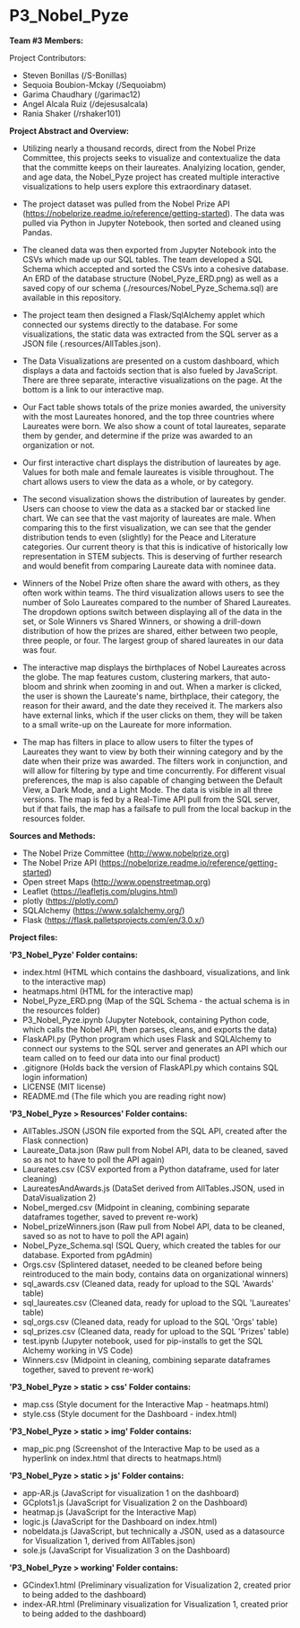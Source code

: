 # P3_Nobel_Pyze

**Team #3 Members:**

Project Contributors:
- Steven Bonillas (/S-Bonillas)
- Sequoia Boubion-Mckay (/Sequoiabm)
- Garima Chaudhary (/garimac12)
- Angel Alcala Ruiz (/dejesusalcala)
- Rania Shaker (/rshaker101)

**Project Abstract and Overview:**
- Utilizing nearly a thousand records, direct from the Nobel Prize Committee, this projects seeks to visualize and contextualize the data that the committe keeps on their laureates.  Analyizing location, gender, and age data, the Nobel_Pyze project has created multiple interactive visualizations to help users explore this extraordinary dataset.

- The project dataset was pulled from the Nobel Prize API (https://nobelprize.readme.io/reference/getting-started).  The data was pulled via Python in Jupyter Notebook, then sorted and cleaned using Pandas. 

- The cleaned data was then exported from Jupyter Notebook into the CSVs which made up our SQL tables.  The team developed a  SQL Schema which accepted and sorted the CSVs into a cohesive database. An ERD of the database structure (Nobel_Pyze_ERD.png) as well as a saved copy of our schema (./resources/Nobel_Pyze_Schema.sql) are available in this repository.

- The project team then designed a Flask/SqlAlchemy applet which connected our systems directly to the database.  For some visualizations, the static data was extracted from the SQL server as a JSON file (.resources/AllTables.json).  

- The Data Visualizations are presented on a custom dashboard, which displays a data and factoids section that is also fueled by JavaScript.  There are three separate, interactive visualizations on the page.  At the bottom is a link to our interactive map. 

- Our Fact table shows totals of the prize monies awarded, the university with the most Laureates honored, and the top three countries where Laureates were born.  We also show a count of total laureates, separate them by gender, and determine if the prize was awarded to an organization or not.

- Our first interactive chart displays the distribution of laureates by age. Values for both male and female laureates is visible throughout.  The chart allows users to view the data as a whole, or by category.

- The second visualization shows the distribution of laureates by gender.  Users can choose to view the data as a stacked bar or stacked line chart. We can see that the vast majority of laureates are male. When comparing this to the first visualization, we can see that the gender distribution tends to even (slightly) for the Peace and Literature categories.  Our current theory is that this is indicative of historically low representation in STEM subjects. This is deserving of further research and would benefit from comparing Laureate data with nominee data.

- Winners of the Nobel Prize often share the award with others, as they often work within teams.  The third visualization allows users to see the number of Solo Laureates compared to the number of Shared Laureates.  The dropdown options switch between displaying all of the data in the set, or Sole Winners vs Shared Winners, or showing a drill-down distribution of how the prizes are shared, either between two people, three people, or four.  The largest group of shared laureates in our data was four.

- The interactive map displays the birthplaces of Nobel Laureates across the globe.  The map features custom, clustering markers, that auto-bloom and shrink when zooming in and out. When a marker is clicked, the user is shown the Laureate's name, birthplace, their category, the reason for their award, and the date they received it. The markers also have external links, which if the user clicks on them, they will be taken to a small write-up on the Laureate for more information. 

- The map has filters in place to allow users to filter the types of Laureates they want to view by both their winning category and by the date when their prize was awarded.  The filters work in conjunction, and will allow for filtering by type and time concurrently. For different visual preferences, the map is also capable of changing between the Default View, a Dark Mode, and a Light Mode.  The data is visible in all three versions.  The map is fed by a Real-Time API pull from the SQL server, but if that fails, the map has a failsafe to pull from the local backup in the resources folder.

**Sources and Methods:**
- The Nobel Prize Committee (http://www.nobelprize.org)
- The Nobel Prize API (https://nobelprize.readme.io/reference/getting-started)
- Open street Maps (http://www.openstreetmap.org)
- Leaflet (https://leafletjs.com/plugins.html)
- plotly (https://plotly.com/)
- SQLAlchemy (https://www.sqlalchemy.org/)
- Flask (https://flask.palletsprojects.com/en/3.0.x/)

**Project files:**

**'P3_Nobel_Pyze' Folder contains:**
- index.html (HTML which contains the dashboard, visualizations, and link to the interactive map)
- heatmaps.html (HTML for the interactive map)
- Nobel_Pyze_ERD.png (Map of the SQL Schema - the actual schema is in the resources folder)
- P3_Nobel_Pyze.ipynb (Jupyter Notebook, containing Python code, which calls the Nobel API, then parses, cleans, and exports the data)
- FlaskAPI.py (Python program which uses Flask and SQLAlchemy to connect our systems to the SQL server and generates an API which our team called on to feed our data into our final product)
- .gitignore (Holds back the version of FlaskAPI.py which contains SQL login information)
- LICENSE (MIT license)
- README.md (The file which you are reading right now)


**'P3_Nobel_Pyze > Resources' Folder contains:**
- AllTables.JSON (JSON file exported from the SQL API, created after the Flask connection)
- Laureate_Data.json (Raw pull from Nobel API, data to be cleaned, saved so as not to have to poll the API again)
- Laureates.csv (CSV exported from a Python dataframe, used for later cleaning)
- LaureatesAndAwards.js (DataSet derived from AllTables.JSON, used in DataVisualization 2)
- Nobel_merged.csv (Midpoint in cleaning, combining separate dataframes together, saved to prevent re-work)
- Nobel_prizeWinners.json (Raw pull from Nobel API, data to be cleaned, saved so as not to have to poll the API again)
- Nobel_Pyze_Schema.sql (SQL Query, which created the tables for our database. Exported from pgAdmin)
- Orgs.csv (Splintered dataset, needed to be cleaned before being reintroduced to the main body, contains data on organizational winners)
- sql_awards.csv (Cleaned data, ready for upload to the SQL 'Awards' table)
- sql_laureates.csv (Cleaned data, ready for upload to the SQL 'Laureates' table)
- sql_orgs.csv (Cleaned data, ready for upload to the SQL 'Orgs' table)
- sql_prizes.csv (Cleaned data, ready for upload to the SQL 'Prizes' table)
- test.ipynb (Jupyter notebook, used for pip-installs to get the SQL Alchemy working in VS Code)
- Winners.csv (Midpoint in cleaning, combining separate dataframes together, saved to prevent re-work)

**'P3_Nobel_Pyze > static > css' Folder contains:**
- map.css (Style document for the Interactive Map - heatmaps.html)
- style.css (Style document for the Dashboard - index.html)

**'P3_Nobel_Pyze > static > img' Folder contains:**
- map_pic.png (Screenshot of the Interactive Map to be used as a hyperlink on index.html that directs to heatmaps.html)

**'P3_Nobel_Pyze > static > js' Folder contains:**
- app-AR.js (JavaScript for visualization 1 on the dashboard)
- GCplots1.js (JavaScript for Visualization 2 on the Dashboard)
- heatmap.js (JavaScript for the Interactive Map)
- logic.js (JavaScript for the Dashboard on index.html)
- nobeldata.js (JavaScript, but technically a JSON, used as a datasource for Visualization 1, derived from AllTables.json)
- sole.js (JavaScript for Visualization 3 on the Dashboard)

**'P3_Nobel_Pyze > working' Folder contains:**
- GCindex1.html (Preliminary visualization for Visualization 2, created prior to being added to the dashboard)
- index-AR.html (Preliminary visualization for Visualization 1, created prior to being added to the dashboard)